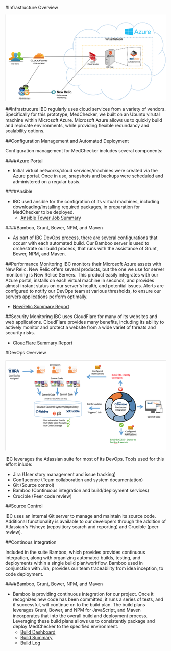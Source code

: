 #Infrastructure Overview

![Infrastructure Overview](https://github.com/IBCDBS/medchecker/blob/master/devops/iaas/medchecker_network_topology.png)

##Infrastrucure
IBC regularly uses cloud services from a variety of vendors. Specifically for this prototype, MedChecker, we built on an Ubuntu virutal machine within Microsoft Azure. Microsoft Azure allows us to quickly build and replicate environments, while providing flexible redundancy and scalability options.

##Configuration Management and Automated Deployment

Configuration management for MedChecker includes several components:

####Azure Portal

- Initial virtual networks/cloud services/machines were created via the Azure portal. Once in use, snapshots and backups were scheduled and administered on a regular basis.

####Ansible

- IBC used ansible for the configration of its virtual machines, including downloading/installing required packages, in preparation for MedChecker to be deployed.
  - [Ansible Tower Job Summary](https://github.com/IBCDBS/medchecker/blob/master/devops/medchecker_ansibletower.png)
  
####Bamboo, Grunt, Bower, NPM, and Maven
- As part of IBC DevOps process, there are several configurations that occurr with each automated build.  Our Bamboo server is used to orchestrate our build process, that runs with the assistance of Grunt, Bower, NPM, and Maven.

##Performance Monitoring
IBC monitors their Microsoft Azure assets with New Relic. New Relic offers several products, but the one we use for server monitoring is New Relice Servers. This product easily integrates with our Azure portal, installs on each virtual machine in seconds, and provides almost instant status on our server's health, and potential issues. Alerts are configured to notify our DevOps team at various thresholds, to ensure our servers applications perform optimally.
  - [NewRelic Summary Report](https://github.com/IBCDBS/medchecker/blob/master/devops/performance/performance_monitoring_newrelic.jpg)

##Security Monitoring
IBC uses CloudFlare for many of its websites and web applications.  CloudFlare provides many benefits, including its ability to actively monitor and protect a website from a wide variet of threats and security risks.
  - [CloudFlare Summary Report](https://github.com/IBCDBS/medchecker/blob/master/devops/security/medchecker_cloudflare.jpg)

#DevOps Overview

![DevOps Environment](https://github.com/IBCDBS/medchecker/blob/master/devops/iaas/medchecker_devops_overview.png)

IBC leverages the Atlassian suite for most of its DevOps.  Tools used for this effort inlude:
- Jira (User story management and issue tracking)
- Conflucence (Team collaboration and system documentation)
- Git (Source control)
- Bamboo (Continuous integration and build/deployment services)
- Crucible (Peer code review)


##Source Control

IBC uses an internal Git server to manage and maintain its source code.  Additional functionality is available to our developers through the addition of Atlassian's Fisheye (repositiory search and reporting) and Crucible (peer review).

##Continous Integration

Included in the suite Bamboo, which provides provides continuous integration, along with organizing automated builds, testing, and deployments within a single build plan/workflow. Bamboo used in conjunction with Jira, provides our team traceability from idea inception, to code deployment. 

####Bamboo, Grunt, Bower, NPM, and Maven

- Bamboo is providing continuous integration for our project. Once it recognizes new code has been committed, it runs a series of tests, and if successful, will continue on to the build plan. The build plans leverages Grunt, Bower, and NPM for JavaScript, and Maven incorporates that into the overall build and deployment process. Leveraging these build plans allows us to consistently package and deploy MedChecker to the specified environment. 
  - [Build Dashboard](https://github.com/IBCDBS/medchecker/blob/master/devops/ci/Bamboo%20Build%20Dashboard.png)
  - [Build Summary](https://github.com/IBCDBS/medchecker/blob/master/devops/ci/medchecker_build_summary.jpg)
  - [Build Log](https://github.com/IBCDBS/medchecker/blob/master/devops/ci/MedChecker%20Bamboo%20Build%20Log_CI.png)

